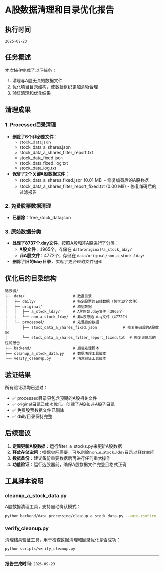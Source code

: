 # A股数据清理和目录优化报告

## 执行时间
`2025-09-23`

## 任务概述
本次操作完成了以下任务：
1. 清理与A股无关的数据文件
2. 优化项目目录结构，使数据组织更加清晰合理
3. 验证清理和优化结果

## 清理成果

### 1. Processed目录清理
- **删除了6个非必要文件**：
  - stock_data.json
  - stock_data_a_shares.json
  - stock_data_a_shares_filter_report.txt
  - stock_data_fixed.json
  - stock_data_fixed_log.txt
  - stock_data_log.txt
- **保留了2个关键A股数据文件**：
  - stock_data_a_shares_fixed.json (0.01 MB) - 修复编码后的A股数据
  - stock_data_a_shares_filter_report_fixed.txt (0.00 MB) - 修复编码后的过滤报告

### 2. 免费股票数据清理
- **已删除**：free_stock_data.json

### 3. 原始数据分类
- **处理了8737个.day文件**，按照A股和非A股进行了分类：
  - **A股文件**：3965个，存储在 `data/original/a_stock_lday/`
  - **非A股文件**：4772个，存储在 `data/original/non_a_stock_lday/`
- **删除了旧的lday目录**，实现了更合理的文件组织

## 优化后的目录结构

```
选股器/
├── data/                      # 数据目录
│   ├── daily/                 # 特定股票的日线数据（包含10个文件）
│   ├── original/              # 原始数据
│   │   ├── a_stock_lday/      # A股原始.day文件（3965个）
│   │   └── non_a_stock_lday/  # 非A股原始.day文件（4772个）
│   └── processed/             # 处理后的数据
│       ├── stock_data_a_shares_fixed.json            # 修复编码后的A股数据
│       └── stock_data_a_shares_filter_report_fixed.txt  # 修复编码后的过滤报告
├── backend/                   # 后端处理脚本
├── cleanup_a_stock_data.py    # 数据清理工具脚本
└── verify_cleanup.py          # 清理验证工具脚本
```

## 验证结果
所有验证项均已通过：
- ✅ processed目录只包含预期的A股相关文件
- ✅ original目录已成功优化，创建了A股和非A股子目录
- ✅ 免费股票数据文件已删除
- ✅ daily目录保持完整

## 后续建议
1. **定期更新A股数据**：运行filter_a_stocks.py来更新A股数据
2. **释放存储空间**：根据实际需要，可以删除non_a_stock_lday目录以释放空间
3. **数据备份**：建议备份重要数据后再进行任何重大操作
4. **功能验证**：运行选股器前，确保A股数据文件完整且格式正确

## 工具脚本说明

### cleanup_a_stock_data.py
A股数据清理工具，支持自动确认模式：
```bash
python backend/data_processing/cleanup_a_stock_data.py --auto-confirm  # 自动确认所有操作
```

### verify_cleanup.py
清理结果验证工具，用于检查数据清理和目录优化是否成功：
```bash
python scripts/verify_cleanup.py
```

---
**报告生成时间**: `2025-09-23`